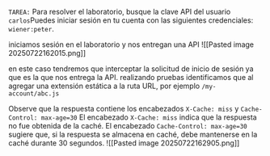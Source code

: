 `TAREA:` Para resolver el laboratorio, busque la clave API del usuario `carlos`Puedes iniciar sesión en tu cuenta con las siguientes credenciales: `wiener:peter`.

iniciamos sesión en el laboratorio y nos entregan una API
![[Pasted image 20250722162015.png]]

en este caso tendremos que interceptar la solicitud de inicio de sesión ya que es la que nos entrega la API. realizando pruebas identificamos que al agregar una extensión estática a la ruta URL, por ejemplo `/my-account/abc.js` 

Observe que la respuesta contiene los encabezados `X-Cache: miss` y `Cache-Control: max-age=30` El encabezado `X-Cache: miss` indica que la respuesta no fue obtenida de la caché. El encabezado `Cache-Control: max-age=30` sugiere que, si la respuesta se almacena en caché, debe mantenerse en la caché durante 30 segundos.
![[Pasted image 20250722162905.png]]

